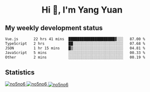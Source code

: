 <h1 align="center">Hi 👋, I'm Yang Yuan</h1>


## My weekly development status
<!--START_SECTION:waka-->

```txt
Vue.js       22 hrs 41 mins  █████████████████████▓░░░   87.00 %
TypeScript   2 hrs           ██░░░░░░░░░░░░░░░░░░░░░░░   07.68 %
JSON         1 hr 15 mins    █▒░░░░░░░░░░░░░░░░░░░░░░░   04.81 %
JavaScript   5 mins          ░░░░░░░░░░░░░░░░░░░░░░░░░   00.33 %
Other        2 mins          ░░░░░░░░░░░░░░░░░░░░░░░░░   00.19 %
```

<!--END_SECTION:waka-->

## Statistics
<a href="https://github.com/anuraghazra/github-readme-stats">
  <img src="https://github-readme-stats.vercel.app/api/top-langs/?username=no5no6&theme=dracula" alt="no5no6">
</a>
<a href="https://github.com/anuraghazra/github-readme-stats">
  <img src="https://github-readme-stats.vercel.app/api?username=no5no6&show_icons=true&theme=dracula&line_height=40" alt="no5no6">
</a>
<a href="https://github.com/anuraghazra/github-readme-stats">
  <img align="center" src="https://github-readme-streak-stats.herokuapp.com/?user=no5no6&theme=dracula" alt="no5no6" />
</a>